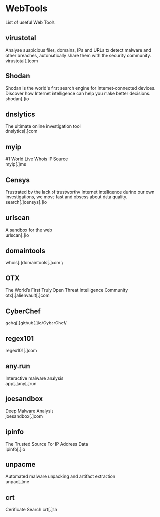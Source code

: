 # WebTools
List of useful Web Tools

## virustotal
Analyse suspicious files, domains, IPs and URLs to detect malware and other breaches, automatically share them with the security community. \
virustotal[.]com

## Shodan 
Shodan is the world's first search engine for Internet-connected devices. Discover how Internet intelligence can help you make better decisions. \
shodan[.]io

## dnslytics
The ultimate online investigation tool \
dnslytics[.]com

## myip
#1 World Live Whois IP Source \
myip[.]ms

## Censys
Frustrated by the lack of trustworthy Internet intelligence during our own investigations, we move fast and obsess about data quality. \
search[.]censys[.]io

## urlscan
A sandbox for the web \
urlscan[.]io

## domaintools
whois[.]domaintools[.]com \

## OTX
The World’s First Truly Open Threat Intelligence Community \
otx[.]alienvault[.]com

## CyberChef
gchq[.]github[.]io/CyberChef/

## regex101
regex101[.]com

## any.run
Interactive malware analysis \
app[.]any[.]run

## joesandbox
Deep Malware Analysis \
joesandbox[.]com

## ipinfo
The Trusted Source For IP Address Data \
ipinfo[.]io

## unpacme
Automated malware unpacking and artifact extraction \
unpac[.]me

## crt
Cerificate Search
crt[.]sh

